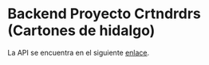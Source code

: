 # Backend Proyecto Crtndrdrs (Cartones de hidalgo)

La API se encuentra en el siguiente [enlace](https://crtndrdrs.herokuapp.com/).